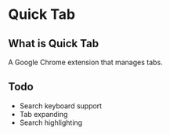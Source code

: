 Quick Tab
==========

What is Quick Tab
------------------

A Google Chrome extension that manages tabs.

Todo
-----

* Search keyboard support
* Tab expanding
* Search highlighting